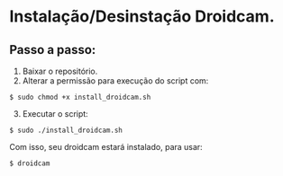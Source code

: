 # Instalação/Desinstação Droidcam.

## Passo a passo:
  1. Baixar o repositório.
  2. Alterar a permissão para execução do script com:
  
  ```$ sudo chmod +x install_droidcam.sh```
  
  3. Executar o script:
  
  ```$ sudo ./install_droidcam.sh```
  
  Com isso, seu droidcam estará instalado, para usar:
  
  ```$ droidcam```
